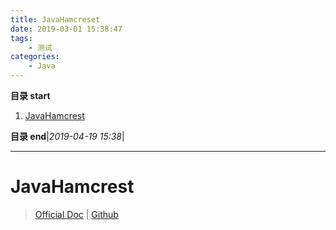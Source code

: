 ```yaml
---
title: JavaHamcreset
date: 2019-03-01 15:38:47
tags: 
    - 测试
categories: 
    - Java
---
```


**目录 start**
 
1. [JavaHamcrest](#javahamcrest)

**目录 end**|_2019-04-19 15:38_|
****************************************
# JavaHamcrest

> [Official Doc](http://hamcrest.org/JavaHamcrest/)  |  [Github](https://github.com/hamcrest/JavaHamcrest)
